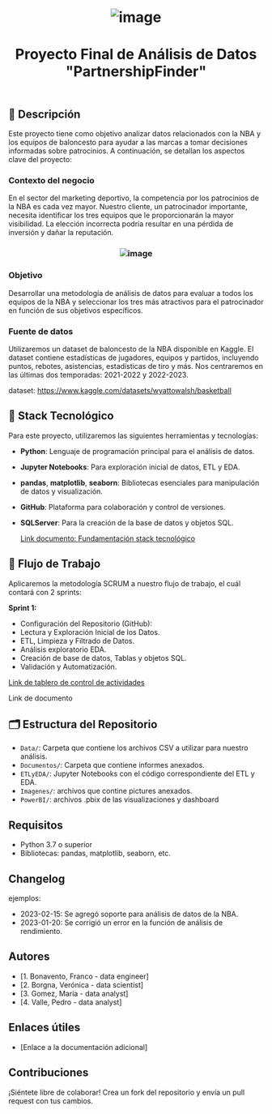 # <p align="center"> ![image](https://github.com/user-attachments/assets/e0ab7a59-f959-4de4-a0ab-0ac2c90fefe2) </p> 

# <p align="center"> Proyecto Final de Análisis de Datos "PartnershipFinder" </p> 

##  <br> 📌 Descripción </br>

Este proyecto tiene como objetivo analizar datos relacionados con la NBA y los equipos de baloncesto para ayudar a las marcas a tomar decisiones informadas sobre patrocinios. A continuación, se detallan los aspectos clave del proyecto: 

### Contexto del negocio

En el sector del marketing deportivo, la competencia por los patrocinios de la NBA es cada vez mayor. Nuestro cliente, un patrocinador importante, necesita identificar los tres equipos que le proporcionarán la mayor visibilidad. La elección incorrecta podría resultar en una pérdida de inversión y dañar la reputación.

### <p align="center"> ![image](https://github.com/user-attachments/assets/3394475c-938d-4867-8de8-71e83268ec52) </p> 

### Objetivo

Desarrollar una metodología de análisis de datos para evaluar a todos los equipos de la NBA y seleccionar los tres más atractivos para el patrocinador en función de sus objetivos específicos.

### Fuente de datos

Utilizaremos un dataset de baloncesto de la NBA disponible en Kaggle. El dataset contiene estadísticas de jugadores, equipos y partidos, incluyendo puntos, rebotes, asistencias, estadísticas de tiro y más. Nos centraremos en las últimas dos temporadas: 2021-2022 y 2022-2023.

dataset: https://www.kaggle.com/datasets/wyattowalsh/basketball

## 📌 Stack Tecnológico
Para este proyecto, utilizaremos las siguientes herramientas y tecnologías:

- **Python**: Lenguaje de programación principal para el análisis de datos.
- **Jupyter Notebooks**: Para exploración inicial de datos, ETL y EDA.
- **pandas**, **matplotlib**, **seaborn**: Bibliotecas esenciales para manipulación de datos y visualización.
- **GitHub**: Plataforma para colaboración y control de versiones.
- **SQLServer**: Para la creación de la base de datos y objetos SQL.

  [Link documento: Fundamentación stack tecnológico](https://docs.google.com/document/d/1ZHm1Hy4HFOOicAFl9vrbVbVHiR_zjJuGRuKpMpBECAs/edit?usp=drive_link)

## 📌 Flujo de Trabajo
Aplicaremos la metodología SCRUM a nuestro flujo de trabajo, el cuál contará con 2 sprints:

**Sprint 1:**
- Configuración del Repositorio (GitHub):
- Lectura y Exploración Inicial de los Datos.
- ETL, Limpieza y Filtrado de Datos.
- Análisis exploratorio EDA.
- Creación de base de datos, Tablas y objetos SQL.
- Validación y Automatización.

[Link de tablero de control de actividades](https://trello.com/b/8oaoNTUX/tablero-partnershipfinder) 

Link de documento  

## 🗂️ Estructura del Repositorio
- `Data/`: Carpeta que contiene los archivos CSV a utilizar para nuestro análisis.
- `Documentos/`: Carpeta que contiene informes anexados.
- `ETLyEDA/`: Jupyter Notebooks con el código correspondiente del ETL y EDA.
- `Imagenes/`: archivos que contine pictures anexados.
- `PowerBI/`: archivos .pbix de las visualizaciones y dashboard
  

## Requisitos
- Python 3.7 o superior
- Bibliotecas: pandas, matplotlib, seaborn, etc.

## Changelog
ejemplos:
* 2023-02-15: Se agregó soporte para análisis de datos de la NBA.
* 2023-01-20: Se corrigió un error en la función de análisis de rendimiento.

## Autores

* [1.	Bonavento, Franco - data engineer]
* [2.	Borgna, Verónica - data scientist]
* [3.	Gomez, María - data analyst]
* [4.	Valle, Pedro - data analyst]

## Enlaces útiles

* [Enlace a la documentación adicional]

## Contribuciones
¡Siéntete libre de colaborar! Crea un fork del repositorio y envía un pull request con tus cambios.
  






